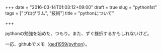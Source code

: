 +++
date = "2016-03-14T01:03:12+09:00"
draft = true
slug = "python1st"
tags = ["プログラム", "技術"]
title = "pythonについて"

+++

pythonの勉強を始めた、つもり。また、ずぐ挫折するかもしれないけど。

一応、githubでメモ（[ged1959/python](https://github.com/ged1959/python)）。